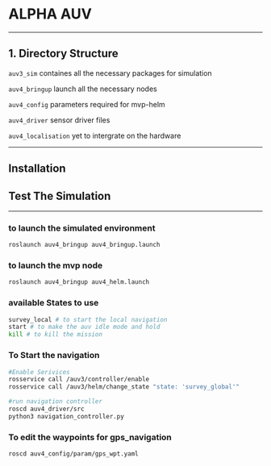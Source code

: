 # ALPHA AUV
---
## 1. Directory Structure


`auv3_sim` containes all the necessary packages for simulation

`auv4_bringup` launch all the necessary nodes

`auv4_config` parameters required for mvp-helm 

`auv4_driver` sensor driver files

`auv4_localisation` yet to intergrate on the hardware

---

## Installation


## Test The Simulation
---
### to launch the simulated environment
```bash
roslaunch auv4_bringup auv4_bringup.launch
```

### to launch the mvp node
```bash
roslaunch auv4_bringup auv4_helm.launch
```

### available States to use
```bash
survey_local # to start the local navigation
start # to make the auv idle mode and hold
kill # to kill the mission
```
### To Start the navigation
```bash
#Enable Serivices
rosservice call /auv3/controller/enable
rosservice call /auv3/helm/change_state "state: 'survey_global'"
```
```bash
#run navigation controller
roscd auv4_driver/src
python3 navigation_controller.py
```

### To edit the waypoints for gps_navigation
```bash
roscd auv4_config/param/gps_wpt.yaml
```
